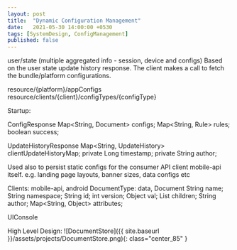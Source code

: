 ```yaml
---
layout: post
title:  "Dynamic Configuration Management"
date:   2021-05-30 14:00:00 +0530
tags: [SystemDesign, ConfigManagement]
published: false
---
```


user/state
(multiple aggregated info - session, device and configs)
Based on the user state update history response.
The client makes a call to fetch the bundle/platform configurations.

resource/{platform}/appConfigs
resource/clients/{client}/configTypes/{configType}

Startup:

ConfigResponse
    Map<String, Document> configs;
    Map<String, Rule> rules;
    boolean success;

UpdateHistoryResponse
    Map<String, UpdateHistory> clientUpdateHistoryMap;
    private Long timestamp;
    private String author;

Used also to persist static configs for the consumer API client mobile-api itself. 
e.g. landing page layouts, banner sizes, data configs etc

Clients: mobile-api, android
DocumentType: data,
Document
    String name;
    String namespace;
    String id;
    int version;
    Object val;
    List<Document> children;
    String author;
    Map<String, Object> attributes;

UIConsole

High Level Design:
![DocumentStore]({{ site.baseurl }}/assets/projects/DocumentStore.png){: class="center_85" }
